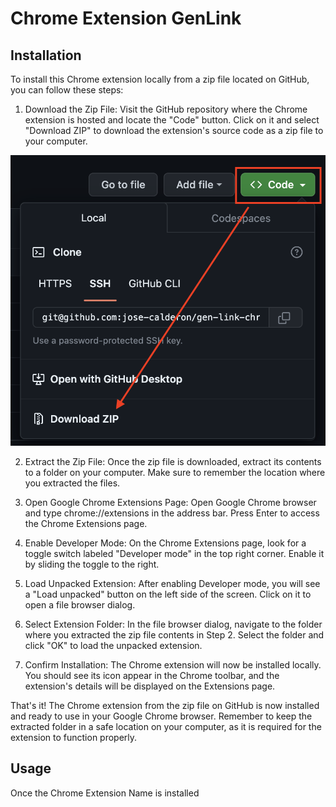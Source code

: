 # Chrome Extension GenLink

## Installation
To install this Chrome extension locally from a zip file located on GitHub, you can follow these steps:

1. Download the Zip File: Visit the GitHub repository where the Chrome extension is hosted and locate the "Code" button. Click on it and select "Download ZIP" to download the extension's source code as a zip file to your computer.

![Download ZIP!](docs/images/download.png "Download ZIP!")

2. Extract the Zip File: Once the zip file is downloaded, extract its contents to a folder on your computer. Make sure to remember the location where you extracted the files.

3. Open Google Chrome Extensions Page: Open Google Chrome browser and type chrome://extensions in the address bar. Press Enter to access the Chrome Extensions page.

4. Enable Developer Mode: On the Chrome Extensions page, look for a toggle switch labeled "Developer mode" in the top right corner. Enable it by sliding the toggle to the right.

5. Load Unpacked Extension: After enabling Developer mode, you will see a "Load unpacked" button on the left side of the screen. Click on it to open a file browser dialog.

6. Select Extension Folder: In the file browser dialog, navigate to the folder where you extracted the zip file contents in Step 2. Select the folder and click "OK" to load the unpacked extension.

7. Confirm Installation: The Chrome extension will now be installed locally. You should see its icon appear in the Chrome toolbar, and the extension's details will be displayed on the Extensions page.

That's it! The Chrome extension from the zip file on GitHub is now installed and ready to use in your Google Chrome browser. Remember to keep the extracted folder in a safe location on your computer, as it is required for the extension to function properly.

## Usage
Once the Chrome Extension Name is installed

